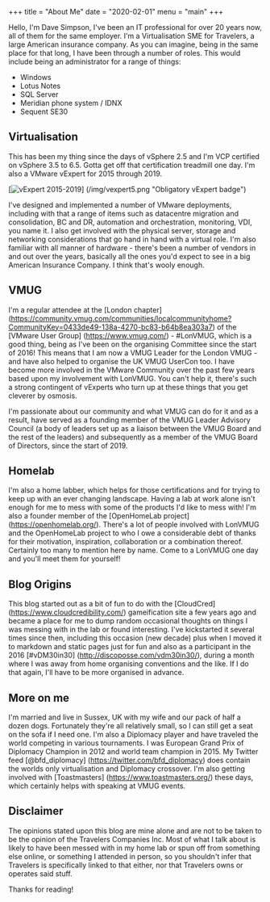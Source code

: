 +++
title = "About Me"
date = "2020-02-01"
menu = "main"
+++


Hello, I'm Dave Simpson, I've been an IT professional for over 20 years now, all of them for the same employer. I'm a Virtualisation SME for Travelers, a large American insurance company. As you can imagine, being in the same place for that long, I have been through a number of roles. 
This would include being an administrator for a range of things:

* Windows
* Lotus Notes
* SQL Server 
* Meridian phone system / IDNX
* Sequent SE30

## Virtualisation 
This has been my thing since the days of vSphere 2.5 and I'm VCP certified on vSphere 3.5 to 6.5. Gotta get off that certification treadmill one day. I'm also a VMware vExpert for 2015 through 2019. 

[![vExpert 2015-2019](/img/vexpert5.png)] (/img/vexpert5.png "Obligatory vExpert badge")

I've designed and implemented a number of VMware deployments, including with that a range of items such as datacentre migration and consolidation, BC and DR,  automation and orchestration, monitoring, VDI, you name it. I also get involved with the physical server, storage and networking considerations that go hand in hand with a virtual role. I'm also familiar with all manner of hardware - there's been a number of vendors in and out over the years, basically all the ones you'd expect to see in a big American Insurance Company. I think that's wooly enough.

## VMUG
I'm a regular attendee at the [London chapter] (https://community.vmug.com/communities/localcommunityhome?CommunityKey=0433de49-138a-4270-bc83-b64b8ea303a7) of the [VMware User Group] (https://www.vmug.com/) - #LonVMUG, which is a good thing, being as I've been on the organising Committee since the start of 2016! This means that I am now a VMUG Leader for the London VMUG - and have also helped to organise the UK VMUG UserCon too. I have become more involved in the VMware Community over the past few years based upon my involvement with LonVMUG. You can't help it, there's such a strong contingent of vExperts who turn up at these things that you get cleverer by osmosis. 

I'm passionate about our community and what VMUG can do for it and as a result, have served as a founding member of the VMUG Leader Advisory Council (a body of leaders set up as a liaison between the VMUG Board and the rest of the leaders) and subsequently as a member of the VMUG Board of Directors, since the start of 2019. 

## Homelab
I'm also a home labber, which helps for those certifications and for trying to keep up with an ever changing landscape. Having a lab at work alone isn't enough for me to mess with some of the products I'd like to mess with! I'm also a founder member of the [OpenHomeLab project] (https://openhomelab.org/). There's a lot of people involved with LonVMUG and the OpenHomeLab project to who I owe a considerable debt of thanks for their motivation, inspiration, collaboration or a combination thereof. Certainly too many to mention here by name. Come to a LonVMUG one day and you'll meet them for yourself!

## Blog Origins
This blog started out as a bit of fun to do with the [CloudCred] (https://www.cloudcredibility.com/) gameification site a few years ago and became a place for me to dump random occasional thoughts on things I was messing with in the lab or found interesting. I've kickstarted it several times since then, including this occasion (new decade) plus when I moved it to markdown and static pages just for fun and also as a participant in the 2016 [#vDM30in30] (http://discoposse.com/vdm30in30/), during a month where I was away from home organising conventions and the like. If I do that again, I'll have to be more organised in advance.

## More on me
I'm married and live in Sussex, UK with my wife and our pack of half a dozen dogs. Fortunately they're all relatively small, so I can still get a seat on the sofa if I need one. I'm also a Diplomacy player and have traveled the world competing in various tournaments. I was European Grand Prix of Diplomacy Champion in 2012 and world team champion in 2015. My Twitter feed [@bfd_diplomacy] (https://twitter.com/bfd_diplomacy) does contain the worlds only virtualisation and Diplomacy crossover. I'm also getting involved with [Toastmasters] (https://www.toastmasters.org/) these days, which certainly helps with speaking at VMUG events. 

## Disclaimer
The opinions stated upon this blog are mine alone and are not to be taken to be the opinion of the Travelers Companies Inc. Most of what I talk about is likely to have been messed with in my home lab or spun off from something else online, or something I attended in person, so you shouldn't infer that Travelers is specifically linked to that either, nor that Travelers owns or operates said stuff.

Thanks for reading!
